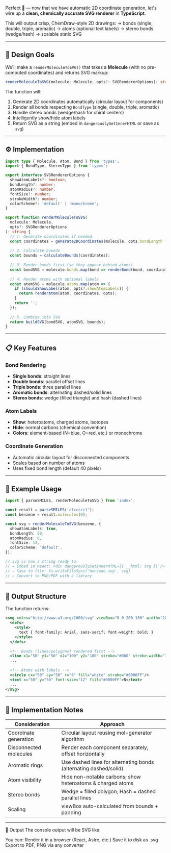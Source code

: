 Perfect 🔬 — now that we have automatic 2D coordinate generation, let's wire up a **clean, chemically accurate SVG renderer** in **TypeScript**.

This will output crisp, ChemDraw-style 2D drawings:
→ bonds (single, double, triple, aromatic)
→ atoms (optional text labels)
→ stereo bonds (wedge/hash)
→ scalable static SVG

---

## 🧩 Design Goals

We'll make a `renderMoleculeToSVG()` that takes a **Molecule** (with no pre-computed coordinates) and returns SVG markup:

```ts
renderMoleculeToSVG(molecule: Molecule, opts?: SVGRendererOptions): string
```

The function will:
1. Generate 2D coordinates automatically (circular layout for components)
2. Render all bonds respecting `BondType` (single, double, triple, aromatic)
3. Handle stereo bonds (wedge/hash for chiral centers)
4. Intelligently show/hide atom labels
5. Return SVG as a string (embed in `dangerouslySetInnerHTML` or save as `.svg`)

---

## ⚙️ Implementation

```ts
import type { Molecule, Atom, Bond } from 'types';
import { BondType, StereoType } from 'types';

export interface SVGRendererOptions {
  showAtomLabels?: boolean;
  bondLength?: number;
  atomRadius?: number;
  fontSize?: number;
  strokeWidth?: number;
  colorScheme?: 'default' | 'monochrome';
}

export function renderMoleculeToSVG(
  molecule: Molecule,
  opts?: SVGRendererOptions
): string {
  // 1. Generate coordinates if needed
  const coordinates = generate2DCoordinates(molecule, opts.bondLength ?? 40);
  
  // 2. Calculate bounds
  const bounds = calculateBounds(coordinates);
  
  // 3. Render bonds first (so they appear behind atoms)
  const bondSVG = molecule.bonds.map(bond => renderBond(bond, coordinates, molecule, opts));
  
  // 4. Render atoms with optional labels
  const atomSVG = molecule.atoms.map(atom => {
    if (shouldShowLabel(atom, opts?.showAtomLabels)) {
      return renderAtom(atom, coordinates, opts);
    }
    return '';
  });
  
  // 5. Combine into SVG
  return buildSVG(bondSVG, atomSVG, bounds);
}
```

---

## 📋 Key Features

### Bond Rendering
- **Single bonds**: straight lines
- **Double bonds**: parallel offset lines
- **Triple bonds**: three parallel lines
- **Aromatic bonds**: alternating dashed/solid lines
- **Stereo bonds**: wedge (filled triangle) and hash (dashed lines)

### Atom Labels
- **Show**: heteroatoms, charged atoms, isotopes
- **Hide**: normal carbons (chemical convention)
- **Colors**: element-based (N=blue, O=red, etc.) or monochrome

### Coordinate Generation
- Automatic circular layout for disconnected components
- Scales based on number of atoms
- Uses fixed bond length (default 40 pixels)

---

## 🧬 Example Usage

```ts
import { parseSMILES, renderMoleculeToSVG } from 'index';

const result = parseSMILES('c1ccccc1');
const benzene = result.molecules[0];

const svg = renderMoleculeToSVG(benzene, {
  showAtomLabels: true,
  bondLength: 50,
  atomRadius: 8,
  fontSize: 14,
  colorScheme: 'default',
});

// svg is now a string ready to:
// → Embed in React: <div dangerouslySetInnerHTML={{ __html: svg }} />
// → Save to file: fs.writeFileSync('benzene.svg', svg)
// → Convert to PNG/PDF with a library
```

---

## 🧱 Output Structure

The function returns:

```svg
<svg xmlns="http://www.w3.org/2000/svg" viewBox="0 0 200 180" width="200" height="180">
  <defs>
    <style>
      text { font-family: Arial, sans-serif; font-weight: bold; }
    </style>
  </defs>
  
  <!-- Bonds (lines/polygons) rendered first -->
  <line x1="50" y1="50" x2="100" y2="100" stroke="#000" stroke-width="1.5"/>
  ...
  
  <!-- Atoms with labels -->
  <circle cx="50" cy="50" r="6" fill="white" stroke="#0000FF"/>
  <text x="50" y="50" font-size="12" fill="#0000FF">N</text>
  ...
</svg>
```

---

## 🧠 Implementation Notes

| Consideration | Approach |
| --- | --- |
| Coordinate generation | Circular layout reusing mol-generator algorithm |
| Disconnected molecules | Render each component separately, offset horizontally |
| Aromatic rings | Use dashed lines for alternating bonds (alternating dashed/solid) |
| Atom visibility | Hide non-notable carbons; show heteroatoms & charged atoms |
| Stereo bonds | Wedge = filled polygon; Hash = dashed parallel lines |
| Scaling | viewBox auto-calculated from bounds + padding |

---
🧱 Output
The console output will be SVG like:

You can:
Render it in a browser (React, Astro, etc.)
Save it to disk as .svg
Export to PDF, PNG via any converter
